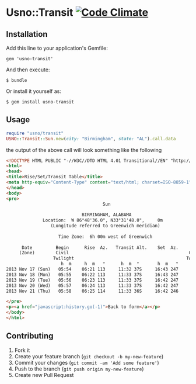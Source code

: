 # Usno::Transit [![Code Climate](https://codeclimate.com/github/rthbound/usno-transit.png)](https://codeclimate.com/github/rthbound/usno-transit)

## Installation

Add this line to your application's Gemfile:

    gem 'usno-transit'

And then execute:

    $ bundle

Or install it yourself as:

    $ gem install usno-transit

## Usage

```ruby
require "usno/transit"
USNO::Transit::Sun.new(city: "Birmingham", state: "AL").call.data
```

the output of the above call will look something like the following

```html
<!DOCTYPE HTML PUBLIC "-//W3C//DTD HTML 4.01 Transitional//EN" "http://www.w3.org/TR/html4/loose.dtd">
<html>
<head>
<title>Rise/Set/Transit Table</title>
<meta http-equiv="Content-Type" content="text/html; charset=ISO-8859-1">
</head>
<body>
<pre>
                                     Sun                                     
     
                             BIRMINGHAM, ALABAMA                             
              Location:  W 86°48'36.0", N33°31'48.0",     0m               
                 (Longitude referred to Greenwich meridian)                  
     
                    Time Zone:  6h 00m west of Greenwich                     
     
      Date         Begin      Rise  Az.   Transit Alt.    Set  Az.     End
     (Zone)        Civil                                              Civil  
                  Twilight                                           Twilight
                     h  m     h  m   °      h  m  °       h  m   °      h  m
2013 Nov 17 (Sun)   05:54    06:21 113     11:32 37S     16:43 247     17:10      
2013 Nov 18 (Mon)   05:55    06:22 113     11:33 37S     16:43 247     17:09      
2013 Nov 19 (Tue)   05:56    06:23 113     11:33 37S     16:42 247     17:09      
2013 Nov 20 (Wed)   05:57    06:24 113     11:33 37S     16:42 247     17:09      
2013 Nov 21 (Thu)   05:58    06:25 114     11:33 36S     16:42 246     17:08      

</pre>
<p><a href="javascript:history.go(-1)">Back to form</a></p>
</body>
</html>
```


## Contributing

1. Fork it
2. Create your feature branch (`git checkout -b my-new-feature`)
3. Commit your changes (`git commit -am 'Add some feature'`)
4. Push to the branch (`git push origin my-new-feature`)
5. Create new Pull Request
